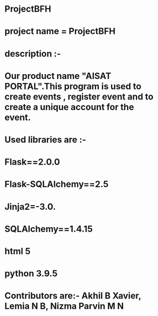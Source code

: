 # ProjectBFH
# project name = ProjectBFH
# description :-
# Our product name "AISAT PORTAL".This program is used to create events , register event and to create a unique account for the event.
# Used libraries are :-
#                     Flask==2.0.0 
#                     Flask-SQLAlchemy==2.5
#                     Jinja2=-3.0.
#                     SQLAlchemy==1.4.15
#                     html 5
#                     python 3.9.5
# Contributors are:- Akhil B Xavier, Lemia N B, Nizma Parvin M N
